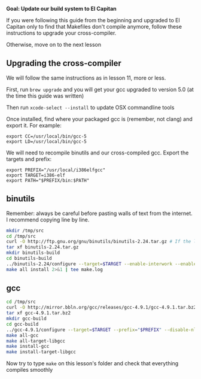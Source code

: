**Goal: Update our build system to El Capitan**

If you were following this guide from the beginning and upgraded to El Capitan only
to find that Makefiles don't compile anymore, follow these instructions to upgrade
your cross-compiler.

Otherwise, move on to the next lesson

Upgrading the cross-compiler
----------------------------

We will follow the same instructions as in lesson 11, more or less.

First, run `brew upgrade` and you will get your gcc upgraded to version 5.0 (at the time this guide was written)

Then run `xcode-select --install` to update OSX commandline tools

Once installed, find where your packaged gcc is (remember, not clang) and export it. For example:

```
export CC=/usr/local/bin/gcc-5
export LD=/usr/local/bin/gcc-5
```

We will need to recompile binutils and our cross-compiled gcc. Export the targets and prefix:

```
export PREFIX="/usr/local/i386elfgcc"
export TARGET=i386-elf
export PATH="$PREFIX/bin:$PATH"
```

binutils
--------

Remember: always be careful before pasting walls of text from the internet. I recommend copying line by line.

```sh
mkdir /tmp/src
cd /tmp/src
curl -O http://ftp.gnu.org/gnu/binutils/binutils-2.24.tar.gz # If the link 404's, look for a more recent version
tar xf binutils-2.24.tar.gz
mkdir binutils-build
cd binutils-build
../binutils-2.24/configure --target=$TARGET --enable-interwork --enable-multilib --disable-nls --disable-werror --prefix=$PREFIX 2>&1 | tee configure.log
make all install 2>&1 | tee make.log
```


gcc
---
```sh
cd /tmp/src
curl -O http://mirror.bbln.org/gcc/releases/gcc-4.9.1/gcc-4.9.1.tar.bz2
tar xf gcc-4.9.1.tar.bz2
mkdir gcc-build
cd gcc-build
../gcc-4.9.1/configure --target=$TARGET --prefix="$PREFIX" --disable-nls --disable-libssp --enable-languages=c --without-headers
make all-gcc 
make all-target-libgcc 
make install-gcc 
make install-target-libgcc 
```


Now try to type `make` on this lesson's folder and check that everything compiles smoothly

